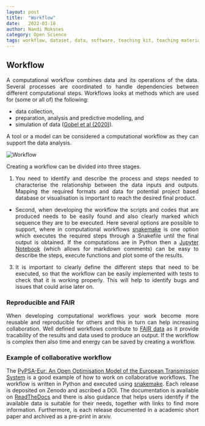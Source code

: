 ```yaml
---
layout: post
title:  "Workflow"
date:   2022-03-18
author: Nandi Moksnes
category: Open Science
tags: workflow, dataset, data, software, teaching kit, teaching material
---
```


<div style="text-align: justify">
 
## Workflow

A computational workflow combines data and its operations of the data. Several processes are coordinated to handle dependencies between different computational steps. Workflows looks at methods which are used for (some or all of) the following: 
- data collection, 
- preparation, analysis and predictive modelling, and 
- simulation of data ([Gobel et al (2020)][1]). 

A tool or a model can be considered a computational  workflow as they can support the data analysis.
 
![Workflow](https://user-images.githubusercontent.com/30128518/157625071-57a8a629-8319-4168-bc57-f92c4851b2ba.png)

Creating a workflow can be divided into three stages.
1. You need to identify and describe the process and steps needed to characterise the relationship between the data inputs and outputs. Mapping the required formats and data for potential project based database or visualisation is important to reach the desired final product.
 - Second, when developing the workflow the scripts and codes that are produced needs to be easily found and also clearly marked which sequence they are to be executed. Here several options are possible to support, where in computational workflows [snakemake](https://snakemake.readthedocs.io/en/stable/) is one option which executes the required steps through a Snakefile until the final output is obtained. If the computations are in Python then a [Jupyter Notebook](https://jupyter.org/) (which allows for markdown comments) can be easy to describe the steps, execute functions and plot some of the results.
3.  It is important to clearly define the different steps that need to be executed, so that the workflow can be easily implemented with tests to check that it is working properly. This will help to identify bugs and issues that could arise later on.

 
 ### Reproducible and FAIR
 When developing computational workflows your work become more reusable and reproducible for others and this in turn can help increasing collaboration. Well defined workflows contribute to [FAIR data](https://www.go-fair.org/fair-principles/) as it provide tracability of the results and data used to produce an output. If the workflow is complex then also time and energy can be saved by creating a workflow.

### Example of collaborative workflow
 
The [PyPSA-Eur: An Open Optimisation Model of the European Transmission System](https://github.com/PyPSA/pypsa-eur) is a good example of how to work on collaborative workflows. The workflow is written in Python and executed using [snakemake](https://snakemake.readthedocs.io/en/stable/). Each release is deposited on Zenodo and ascribed a DOI. The documentation is available on [ReadTheDocs](https://pypsa.readthedocs.io/en/latest/) and there is also guidance that helps users identify if the available data is suitable for their needs, together with links to find more information. Furthermore, is each release documented in a academic short paper and archived as a pre-print in arxiv. 

 
[1]: <https://direct.mit.edu/dint/article/2/1-2/108/10003/FAIR-Computational-Workflows> "Goble, C., Cohen-Boulakia, S., Soiland-Reyes, S., Garijo, D., Gil, Y., Crusoe, M.R., Peters, K., Schober, D., 2020. FAIR Computational Workflows, *Data Intelligence*, vol. 2, no. 1–2, 1135 pp. 108–121. DOI: 10.1162/dint_a_00033."

</div>
